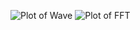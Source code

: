 ![Plot of Wave](https://github.com/lucas-iezzi/advmech/blob/main/HW11/SinePlot.jpg)
![Plot of FFT](https://github.com/lucas-iezzi/advmech/blob/main/HW11/FFTPlot.jpg)
